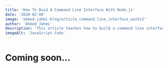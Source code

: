 ```yaml
---
title: 'How To Buid A Command Line Interface With Node.js'
date: '2020-02-08'
image: 'ahmed-jahmi-blog/article_command_line_interface_wsn5v2'
author: 'Ahmed Jahmi'
description: 'This article teaches how to build a command line interface with node js'
imageAlt: 'JavaScript Code'
---
```


# Coming soon...
